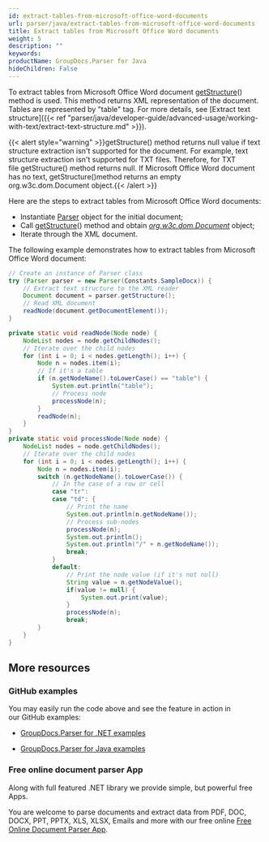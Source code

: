 ```yaml
---
id: extract-tables-from-microsoft-office-word-documents
url: parser/java/extract-tables-from-microsoft-office-word-documents
title: Extract tables from Microsoft Office Word documents
weight: 5
description: ""
keywords: 
productName: GroupDocs.Parser for Java
hideChildren: False
---
```

To extract tables from Microsoft Office Word document [getStructure](https://apireference.groupdocs.com/java/parser/com.groupdocs.parser/Parser#getStructure())() method is used. This method returns XML representation of the document. Tables are represented by "table" tag. For more details, see [Extract text structure]({{< ref "parser/java/developer-guide/advanced-usage/working-with-text/extract-text-structure.md" >}}).

{{< alert style="warning" >}}getStructure() method returns null value if text structure extraction isn't supported for the document. For example, text structure extraction isn't supported for TXT files. Therefore, for TXT file getStructure() method returns null. If Microsoft Office Word document has no text, getStructure()method returns an empty org.w3c.dom.Document object.{{< /alert >}}

Here are the steps to extract tables from Microsoft Office Word documents:

*   Instantiate [Parser](https://apireference.groupdocs.com/java/parser/com.groupdocs.parser/Parser) object for the initial document;
*   Call [getStructure](https://apireference.groupdocs.com/java/parser/com.groupdocs.parser/Parser#getStructure())() method and obtain [*org.w3c.dom.Document*](https://docs.oracle.com/javase/7/docs/api/org/w3c/dom/Document.html?is-external=true) object;
*   Iterate through the XML document.

The following example demonstrates how to extract tables from Microsoft Office Word document:

```java
// Create an instance of Parser class
try (Parser parser = new Parser(Constants.SampleDocx)) {
    // Extract text structure to the XML reader
    Document document = parser.getStructure();
    // Read XML document
    readNode(document.getDocumentElement());
}

private static void readNode(Node node) {
    NodeList nodes = node.getChildNodes();
    // Iterate over the child nodes
    for (int i = 0; i < nodes.getLength(); i++) {
        Node n = nodes.item(i);
        // If it's a table
        if (n.getNodeName().toLowerCase() == "table") {
            System.out.println("table");
            // Process node
            processNode(n);
        }
        readNode(n);
    }
}
private static void processNode(Node node) {
    NodeList nodes = node.getChildNodes();
    // Iterate over the child nodes
    for (int i = 0; i < nodes.getLength(); i++) {
        Node n = nodes.item(i);
        switch (n.getNodeName().toLowerCase()) {
            // In the case of a row or cell
            case "tr":
            case "td": {
                // Print the name
                System.out.println(n.getNodeName());
                // Process sub-nodes
                processNode(n);
                System.out.println();
                System.out.println("/" + n.getNodeName());
                break;
            }
            default:
                // Print the node value (if it's not null)
                String value = n.getNodeValue();
                if(value != null) {
                    System.out.print(value);
                }
                processNode(n);
                break;
        }
    }
}
```

## More resources

### GitHub examples

You may easily run the code above and see the feature in action in our GitHub examples:

*   [GroupDocs.Parser for .NET examples](https://github.com/groupdocs-parser/GroupDocs.Parser-for-.NET)
    
*   [GroupDocs.Parser for Java examples](https://github.com/groupdocs-parser/GroupDocs.Parser-for-Java)
    

### Free online document parser App

Along with full featured .NET library we provide simple, but powerful free Apps.

You are welcome to parse documents and extract data from PDF, DOC, DOCX, PPT, PPTX, XLS, XLSX, Emails and more with our free online [Free Online Document Parser App](https://products.groupdocs.app/parser).
